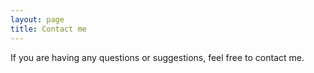```yaml
---
layout: page
title: Contact me
---
```

<html>
    <head>
        <style>
            #chartdiv {
                width: 100%;
                height: 320px;
            }
            .map-marker {
                margin-left: -5px;
                margin-top: -5px;
            }
            .map-marker.map-clickable {
                cursor: pointer;
            }
            .pulse {
                width: 0px;
                height: 0px;
                border: 0px solid #f7f14c;
                -webkit-border-radius: 30px;
                -moz-border-radius: 30px;
                border-radius: 30px;
                background-color: #716f42;
                z-index: 10;
                position: absolute;
          }
          .map-marker .dot {
                border: 10px solid #FFFFFF;
                background: transparent;
                -webkit-border-radius: 100px;
                -moz-border-radius: 100px;
                border-radius: 100px;
                height: 40px;
                width: 40px;
                -webkit-animation: pulse 0s ease-out;
                -moz-animation: pulse 0s ease-out;
                animation: pulse 1s ease-out;
                -webkit-animation-iteration-count: infinite;
                -moz-animation-iteration-count: infinite;
                animation-iteration-count: infinite;
                position: absolute;
                top: -25px;
                left: -25px;
                z-index: 1;
                opacity: 0;
        }
        @-moz-keyframes pulse {
               0% {
                  -moz-transform: scale(0);
                  opacity: 0.0;
               }
               25% {
                  -moz-transform: scale(0);
                  opacity: 0.1;
               }
               50% {
                  -moz-transform: scale(0.1);
                  opacity: 0.3;
               }
               75% {
                  -moz-transform: scale(0.5);
                  opacity: 0.5;
               }
               100% {
                  -moz-transform: scale(1);
                  opacity: 0.0;
               }
        }
        @-webkit-keyframes "pulse" {
               0% {
                  -webkit-transform: scale(0);
                  opacity: 0.0;
               }
               25% {
                  -webkit-transform: scale(0);
                  opacity: 0.1;
               }
               50% {
                  -webkit-transform: scale(0.1);
                  opacity: 0.3;
               }
               75% {
                  -webkit-transform: scale(0.5);
                  opacity: 0.5;
               }
               100% {
                  -webkit-transform: scale(1);
                  opacity: 0.0;
               }
        }
        </style>
    </head>
    <body>
    <script src="https://www.amcharts.com/lib/3/ammap.js"></script>
    <script src="https://www.amcharts.com/lib/3/maps/js/worldLow.js"></script>
    <script src="https://www.amcharts.com/lib/3/themes/light.js"></script>
    <script>
    // svg path for target icon
    var targetSVG = "M9,0C4.029,0,0,4.029,0,9s4.029,9,9,9s9-4.029,9-9S13.971,0,9,0z M9,15.93 c-3.83,0-6.93-3.1-6.93-6.93S5.17,2.07,9,2.07s6.93,3.1,6.93,6.93S12.83,15.93,9,15.93 M12.5,9c0,1.933-1.567,3.5-3.5,3.5S5.5,10.933,5.5,9S7.067,5.5,9,5.5 S12.5,7.067,12.5,9z";

    var map = AmCharts.makeChart( "chartdiv", {
      "type": "map",
      "theme": "light",
      "dragMap": true,
      "projection": "miller",
      "mouseWheelZoomEnabled": true,
      "showBalloonOnSelectedObject": true,
      "backgroundAlpha": 1,
      "backgroundColor": "#000",

      "dataProvider": {
        "map": "worldLow",
        "zoomLevel": 1,
        "zoomLongitude": 10.685223,
        "zoomLatitude": 25.0,
        <!-- "getAreasFromMap": true, -->

        <!--"lines": [
            {"latitudes": [ 29.9948936 , 30.341304 ], "longitudes": [ 112.660802 , 112.212773 ]},
            {"latitudes": [ 30.341304 , 30.5390822 ], "longitudes": [ 112.212773 , 114.3527662 ]},
            {"latitudes": [ 30.5390822 , 39.9869171 ], "longitudes": [ 114.3527662 , 116.3036799 ]},
            {"latitudes": [ 39.9869171 , 22.337857 ], "longitudes": [ 116.3036799 , 114.181962 ]},
            {"latitudes": [ 32.110798 , 22.337857 ], "longitudes": [ 118.9626781 , 114.181962 ]}
        ],-->

        "images": [
        <!-- resident -->
        {"type": "circle", "title": "Xinguancun", "latitude": 29.9948936, "longitude": 112.660802, "scale": 0.3, "color": "#FF0000"},
        {"type": "circle", "title": "Jingzhou", "latitude": 30.341304, "longitude": 112.212773, "scale": 0.3, "color": "#FF0000"},
        {"svgPath": targetSVG, "title": "Wuhan", "latitude": 30.5390822, "longitude": 114.3527662, "scale": 0.3, "color": "#FF0000"},
        {"svgPath": targetSVG, "title": "Beijing", "latitude": 39.9869171, "longitude": 116.3036799, "scale": 0.3, "color": "#FF0000"},
        {"svgPath": targetSVG, "title": "Hong Kong", "latitude": 22.337857, "longitude": 114.181962, "scale": 0.3, "color": "#FF0000"},
        {"svgPath": targetSVG, "title": "Nanjing", "latitude": 32.110798, "longitude": 118.9626781, "scale": 0.5, "color": "#FF0000"},
        <!--{"svgPath": targetSVG, "title": "Corvallis", "latitude": 44.5637844, "longitude": -123.2816383, "scale": 0.5, "color": "#FFFF00"},-->
        {"type": "circle", "title": "Honolulu", "latitude": 21.2961421, "longitude": -157.8197537, "scale": 0.2},
        {"type": "circle", "title": "Corvallis", "latitude": 44.5637844, "longitude": -123.2816383, "scale": 0.2},
        {"type": "circle", "title": "Soeul", "latitude": 37.56171, "longitude": 126.969821, "scale": 0.2},
        {"type": "circle", "title": "Chiasso", "latitude": 45.833905, "longitude": 9.032748, "scale": 0.2},
        {"type": "circle", "title": "Como", "latitude": 45.818056, "longitude": 9.066017, "scale": 0.2},
        {"type": "circle", "title": "Venice", "latitude": 45.43086, "longitude": 12.334162, "scale": 0.2},
        {"type": "circle", "title": "Florence", "latitude": 43.768844, "longitude": 11.25357, "scale": 0.2},
        {"type": "circle", "title": "Milan", "latitude": 45.462403, "longitude": 9.186216, "scale": 0.2},
        {"type": "circle", "title": "Prague", "latitude": 50.0598054, "longitude": 14.3251976, "scale": 0.2},
        {"type": "circle", "title": "Karlovy Vary", "latitude": 50.23022, "longitude": 12.867841, "scale": 0.2},
        {"type": "circle", "title": "Český Krumlov", "latitude": 48.973443, "longitude": 14.472547, "scale": 0.2},
        {"type": "circle", "title": "Ceske Budejovice", "latitude": 48.809801, "longitude": 14.314063, "scale": 0.2},
        {"type": "circle", "title": "Yichang", "latitude": 30.685358, "longitude": 111.267151, "scale": 0.2},
        {"type": "circle", "title": "Xiangyang", "latitude": 31.931969, "longitude": 112.929498, "scale": 0.2},
        {"type": "circle", "title": "Chengdu", "latitude": 30.584186, "longitude": 104.056221, "scale": 0.2},
        {"type": "circle", "title": "Shenyang", "latitude": 41.795374, "longitude": 123.429275, "scale": 0.2},
        {"type": "circle", "title": "Chongming Island", "latitude": 31.623527, "longitude": 121.396618, "scale": 0.2},
        {"type": "circle", "title": "Shanghai", "latitude": 31.227287, "longitude": 121.459633, "scale": 0.2},
        {"type": "circle", "title": "Heaven Lake", "latitude": 42.021411, "longitude": 128.060149, "scale": 0.2},
        {"type": "circle", "title": "Changchun", "latitude": 43.822262, "longitude": 125.324109, "scale": 0.2},
        {"type": "circle", "title": "Yanbian Antu", "latitude": 43.10331, "longitude": 128.865288, "scale": 0.2},
        {"type": "circle", "title": "Shaoxing", "latitude": 29.996625, "longitude": 120.58591, "scale": 0.2},
        {"type": "circle", "title": "Hangzhou", "latitude": 30.268311, "longitude": 120.153467, "scale": 0.2},
        {"type": "circle", "title": "Xiangtan", "latitude": 27.827308, "longitude": 112.940775, "scale": 0.2},
        {"type": "circle", "title": "Yueyang", "latitude": 29.363103, "longitude": 113.114635, "scale": 0.2},
        {"type": "circle", "title": "Changsha", "latitude": 28.216436, "longitude": 112.940859, "scale": 0.2},
        {"type": "circle", "title": "Changzhou", "latitude": 31.808967, "longitude": 119.974338, "scale": 0.2},
        {"type": "circle", "title": "Jiujiang Lushan", "latitude": 29.556552, "longitude": 116.013272, "scale": 0.2},
        {"type": "circle", "title": "Nanchang", "latitude": 28.679786, "longitude": 115.855627, "scale": 0.2},
        {"type": "circle", "title": "Qingdao", "latitude": 36.058188, "longitude": 120.364583, "scale": 0.2},
        {"type": "circle", "title": "Jinan", "latitude": 36.642584, "longitude": 117.12017, "scale": 0.2},
        {"type": "circle", "title": "Jianshui", "latitude": 23.633042, "longitude": 102.82543, "scale": 0.2},
        {"type": "circle", "title": "Mojiang", "latitude": 23.427488, "longitude": 101.686784, "scale": 0.2},
        {"type": "circle", "title": "Pu'er", "latitude": 22.782715, "longitude": 100.967927, "scale": 0.2},
        {"type": "circle", "title": "Xishuangbanna", "latitude": 22.006043, "longitude": 100.802042, "scale": 0.2},
        {"type": "circle", "title": "Dali", "latitude": 25.61027, "longitude": 100.270071, "scale": 0.2},
        {"type": "circle", "title": "Lijiang", "latitude": 26.853597, "longitude": 100.227114, "scale": 0.2},
        {"type": "circle", "title": "Puzhehei", "latitude": 24.131957, "longitude": 104.119156, "scale": 0.2},
        {"type": "circle", "title": "Gejiu", "latitude": 23.357424, "longitude": 103.155472, "scale": 0.2},
        {"type": "circle", "title": "Mengzi", "latitude": 23.363066, "longitude": 103.398048, "scale": 0.2},
        {"type": "circle", "title": "Shenzhen", "latitude": 22.532757, "longitude": 113.917776, "scale": 0.2},
        {"type": "circle", "title": "Zhuhai", "latitude": 22.2778, "longitude": 113.570599, "scale": 0.2},
        {"type": "circle", "title": "Macau", "latitude": 22.189968, "longitude": 113.548058, "scale": 0.2},
        {"type": "circle", "title": "Dongguan", "latitude": 23.037614, "longitude": 113.756288, "scale": 0.2},
        {"type": "circle", "title": "Guangzhou", "latitude": 23.116626, "longitude": 113.248428, "scale": 0.2}
        ]
      },

      "areasSettings": {
          "color": "#FFCC00",
          "outlineThickness": 0,
          "unlistedAreasColor": "#999",
          "unlistedAreasAlpha": 0.6
      },

      "imagesSettings": {
        "color": "#00FF00",
        "rollOverColor": "#FFFF00",
        "selectedColor": "#000000",
        "rollOverScale": 2
      },

      "linesSettings": {
        "arc": 0.4,
        "arrow": "none",
        "color": "#FFFF00",
        "alpha": 1,
        "arrowAlpha": 0.9,
        "arrowSize": 0,
        "thickness": 0.5
      },

      "balloon": {
          "drop": true,
          "enabled": false
      },

      "zoomControl": {
        "homeButtonEnabled": false,
        "zoomControlEnabled": false,
        "buttonSize": 20,
        "gridHeight": 0,
        "draggerAlpha": 0,
        "gridAlpha": 0
      },

      "backgroundZoomsToTop": true,
      "linesAboveImages": true,

      "export": {
        "enabled": false
      }
    } );

    map.addListener( "positionChanged", updateCustomMarkers );

    function updateCustomMarkers( event ) {
      var map = event.chart;

      for ( var x in map.dataProvider.images ) {
        var image = map.dataProvider.images[ x ];
        <!--if (x == 5 || x == 6) {-->
        if (x == 5) {
            if ( 'undefined' == typeof image.externalElement )
            image.externalElement = createCustomMarker( image );
            var xy = map.coordinatesToStageXY( image.longitude, image.latitude );
            image.externalElement.style.top = xy.y + 'px';
            image.externalElement.style.left = xy.x + 'px';
        }
      }
    }

    function createCustomMarker( image ) {
      var holder = document.createElement( 'div' );
      holder.className = 'map-marker';
      holder.title = image.title;
      holder.style.position = 'absolute';

      if ( undefined != image.url ) {
        holder.onclick = function() {
          window.location.href = image.url;
        };
        holder.className += ' map-clickable';
      }

      var dot = document.createElement( 'div' );
      dot.className = 'dot';
      holder.appendChild( dot );

      var pulse = document.createElement( 'div' );
      pulse.className = 'pulse';
      holder.appendChild( pulse );

      image.chart.chartDiv.appendChild( holder );

      return holder;
    }
    </script>
    </body>
    <div id="chartdiv"></div>

    <!-- qq enterprise mail -->
    <style>
      .bizmail_loginpanel{font-size:12px;width:99.5%;height:auto;border:1px solid #cccccc;background:#ffffff;}
      .bizmail_LoginBox{padding:20px 20px;}
      .bizmail_loginpanel h3{padding-bottom:5px;margin:0 0 5px 0;border-bottom:1px solid #cccccc;font-size:14px;}
      .bizmail_loginpanel form{margin:10;padding:10;}
      .bizmail_loginpanel input.text{font-size:12px;width:130px;height:20px;margin:0 2px;border:1px solid #C3C3C3;border-color:#7C7C7C #C3C3C3 #C3C3C3 #9A9A9A;}
      .bizmail_loginpanel .bizmail_column{height:28px;}
      .bizmail_loginpanel .bizmail_column label{display:block;float:left;width:50px;height:24px;line-height:24px;font-size:12px;}
      .bizmail_loginpanel .bizmail_column .bizmail_inputArea{float:left;width:240px;}
      .bizmail_loginpanel .bizmail_column span{font-size:12px;word-wrap:break-word;margin-left: 2px;line-height:200%;}
      .bizmail_loginpanel .bizmail_SubmitArea{margin-left:30px;clear:both;}
      .bizmail_loginpanel .bizmail_SubmitArea a{font-size:12px;margin-left:5px;}
      .bizmail_loginpanel select{width:110px;height:20px;margin:0 2px;}
  </style>
  <script type="text/javascript" src="http://exmail.qq.com/en_US/htmledition/js_biz/outerlogin.js"  charset="gb18030"></script>
  <script type="text/javascript">
      writeLoginPanel({domainlist:"zhangfangli.cn", mode:"vertical"});
    </script>
</html>

If you are having any questions or suggestions, feel free to contact me.
<!-- If you are having any questions or suggestions, feel free to contact [me]({{ site.baseurl }}/menu/rong.html). -->
